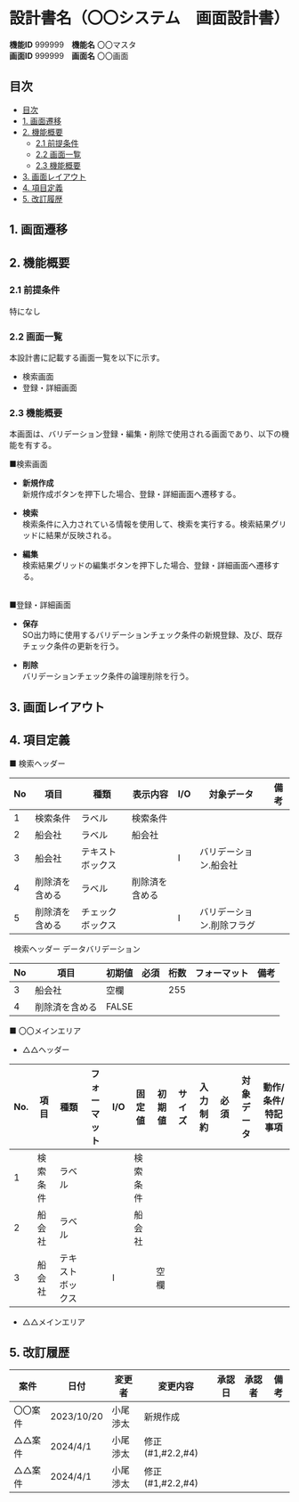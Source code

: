 # 設計書名（〇〇システム　画面設計書）

**機能ID** 999999　**機能名** 〇〇マスタ  
**画面ID** 999999　**画面名** 〇〇画面  

## 目次

- [目次](#目次)
- [1. 画面遷移](#1-画面遷移)
- [2. 機能概要](#2-機能概要)
  - [2.1 前提条件](#21-前提条件)
  - [2.2 画面一覧](#22-画面一覧)
  - [2.3 機能概要](#23-機能概要)
- [3. 画面レイアウト](#3-画面レイアウト)
- [4. 項目定義](#4-項目定義)
- [5. 改訂履歴](#5-改訂履歴)

## 1. 画面遷移

## 2. 機能概要

### 2.1 前提条件

特になし

### 2.2 画面一覧

本設計書に記載する画面一覧を以下に示す。

- 検索画面
- 登録・詳細画面

### 2.3 機能概要

本画面は、バリデーション登録・編集・削除で使用される画面であり、以下の機能を有する。

■検索画面

- **新規作成**  
新規作成ボタンを押下した場合、登録・詳細画面へ遷移する。

- **検索**  
検索条件に入力されている情報を使用して、検索を実行する。検索結果グリッドに結果が反映される。

- **編集**  
検索結果グリッドの編集ボタンを押下した場合、登録・詳細画面へ遷移する。  
&nbsp;  

■登録・詳細画面

- **保存**  
SO出力時に使用するバリデーションチェック条件の新規登録、及び、既存チェック条件の更新を行う。

- **削除**  
バリデーションチェック条件の論理削除を行う。

<!-- 改ページ用コード -->
<div style="page-break-before:always"></div> 

## 3. 画面レイアウト

## 4. 項目定義

**■** 検索ヘッダー  

| No | 項目   | 種類       | 表示内容  | I/O | 対象データ       | 備考 |
|----|------|----------|------|-----|-------------|----|
| 1  | 検索条件 | ラベル      | 検索条件 |    |             |    |
| 2  | 船会社  | ラベル      | 船会社  |    |             |    |
| 3  | 船会社  | テキストボックス |      | I   | バリデーション.船会社 |    |
| 4  | 削除済を含める  | ラベル      | 削除済を含める  |    |             |    |
| 5  | 削除済を含める  | チェックボックス |      | I   | バリデーション.削除フラグ |    |

&nbsp; 検索ヘッダー  データバリデーション

| No | 項目  | 初期値 | 必須 | 桁数  | フォーマット | 備考 |
|----|-----|-----|----|-----|--------|----|
| 3  | 船会社 | 空欄   |   | 255 |        |    |
| 4  | 削除済を含める | FALSE   |   |  |        |    |

**■** 〇〇メインエリア

- △△ヘッダー

| No. | 項目   | 種類       | フォーマット | I/O | 固定値  | 初期値 | サイズ | 入力制約 | 必須 | 対象データ | 動作/条件/特記事項 |
|-----|------|----------|--------|-----|------|-----|-----|------|----|-------|------------|
| 1   | 検索条件 | ラベル      |        |     | 検索条件 |     |     |      |    |       |            |
| 2   | 船会社  | ラベル      |        |     | 船会社  |     |     |      |    |       |            |
| 3   | 船会社  | テキストボックス |        | I   |      | 空欄  |     |      |    |       |            |

- △△メインエリア  

## 5. 改訂履歴
  
| 案件   | 日付         | 変更者  | 変更内容           | 承認日 | 承認者 | 備考 |
|------|------------|------|----------------|-----|-----|----|
| 〇〇案件 | 2023/10/20 | 小尾渉太 | 新規作成           |     |     |    |
| △△案件 | 2024/4/1   | 小尾渉太 | 修正(#1,#2.2,#4) |     |     |    |
| △△案件 | 2024/4/1   | 小尾渉太 | 修正(#1,#2.2,#4) |     |     |    |
